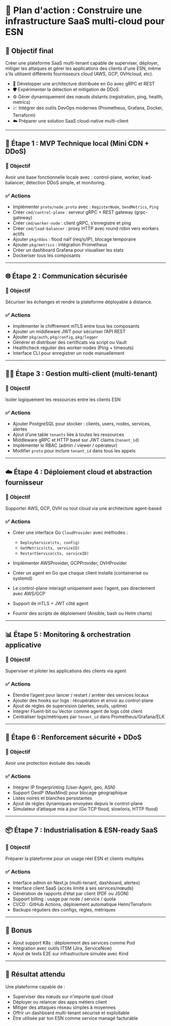 # 📘 Plan d'action : Construire une infrastructure SaaS multi-cloud pour ESN

## 🎯 Objectif final

Créer une plateforme SaaS multi-tenant capable de superviser, déployer, mitiger les attaques et gérer les applications des clients d'une ESN, même s’ils utilisent différents fournisseurs cloud (AWS, GCP, OVHcloud, etc).
- 🎯 Développer une architecture distribuée en Go avec gRPC et REST
- 🛡️ Expérimenter la détection et mitigation de DDoS
- ⚙️ Gérer dynamiquement des nœuds distants (registration, ping, health, metrics)
- 📈 Intégrer des outils DevOps modernes (Prometheus, Grafana, Docker, Terraform)
- ☁️ Préparer une solution SaaS cloud-native multi-client

---

## 🧱 Étape 1 : MVP Technique local (Mini CDN + DDoS)

### 🔧 Objectif

Avoir une base fonctionnelle locale avec : control-plane, worker, load-balancer, détection DDoS simple, et monitoring.

### ✅ Actions

* Implémenter `proto/node.proto` avec : `RegisterNode`, `SendMetrics`, `Ping`
* Créer `cmd/control-plane` : serveur gRPC + REST gateway (grpc-gateway)
* Créer `cmd/worker-node` : client gRPC, s’enregistre et ping
* Créer `cmd/load-balancer` : proxy HTTP avec round robin vers workers actifs
* Ajouter `pkg/ddos` : flood naïf (req/s/IP), blocage temporaire
* Ajouter `pkg/metrics` : intégration Prometheus
* Créer un dashboard Grafana pour visualiser les stats
* Dockeriser tous les composants

---

## 🌐 Étape 2 : Communication sécurisée

### 🔧 Objectif

Sécuriser les échanges et rendre la plateforme déployable à distance.

### ✅ Actions

* Implémenter le chiffrement mTLS entre tous les composants
* Ajouter un middleware JWT pour sécuriser l’API REST
* Ajouter `pkg/auth`, `pkg/config`, `pkg/logger`
* Générer et distribuer des certificats via script ou Vault
* Healthcheck régulier des worker-nodes (Ping + timeouts)
* Interface CLI pour enregistrer un node manuellement

---

## 🧑‍💼 Étape 3 : Gestion multi-client (multi-tenant)

### 🔧 Objectif

Isoler logiquement les ressources entre les clients ESN

### ✅ Actions

* Ajouter PostgreSQL pour stocker : clients, users, nodes, services, alertes
* Ajout d’une table `tenants` liée à toutes les ressources
* Middleware gRPC et HTTP basé sur JWT claims (`tenant_id`)
* Implémenter le RBAC (admin / viewer / opérateur)
* Modifier `proto` pour inclure `tenant_id` dans tous les appels

---

## ☁️ Étape 4 : Déploiement cloud et abstraction fournisseur

### 🔧 Objectif

Supporter AWS, GCP, OVH ou tout cloud via une architecture agent-based

### ✅ Actions

* Créer une interface Go `CloudProvider` avec méthodes :

  * `DeployService(ctx, config)`
  * `GetMetrics(ctx, serviceID)`
  * `RestartService(ctx, serviceID)`
* Implémenter AWSProvider, GCPProvider, OVHProvider
* Créer un agent en Go que chaque client installe (containerisé ou systemd)
* Le control-plane interagit uniquement avec l’agent, pas directement avec AWS/GCP
* Support de mTLS + JWT côté agent
* Fournir des scripts de déploiement (Ansible, bash ou Helm charts)

---

## 📊 Étape 5 : Monitoring & orchestration applicative

### 🔧 Objectif

Superviser et piloter les applications des clients via agent

### ✅ Actions

* Étendre l’agent pour lancer / restart / arrêter des services locaux
* Ajouter des hooks sur logs : récupération et envoi au control-plane
* Ajout de règles de supervision (alertes, seuils, uptime)
* Intégrer Fluent-bit ou Vector comme agent de logs côté client
* Centraliser logs/métriques par `tenant_id` dans Prometheus/Grafana/ELK

---

## 🔐 Étape 6 : Renforcement sécurité + DDoS

### 🔧 Objectif

Avoir une protection évoluée des nœuds

### ✅ Actions

* Intégrer IP fingerprinting (User-Agent, geo, ASN)
* Support GeoIP (MaxMind) pour blocage géographique
* Listes noires et blanches persistantes
* Ajout de règles dynamiques envoyées depuis le control-plane
* Simulateur d’attaque mis à jour (Go TCP flood, slowloris, HTTP flood)

---

## 📦 Étape 7 : Industrialisation & ESN-ready SaaS

### 🔧 Objectif

Préparer la plateforme pour un usage réel ESN et clients multiples

### ✅ Actions

* Interface admin en Next.js (multi-tenant, dashboard, alertes)
* Interface client SaaS (accès limité à ses services/nœuds)
* Génération de rapports d’état par client (PDF ou JSON)
* Support billing : usage par node / service / quota
* CI/CD : GitHub Actions, déploiement automatique Helm/Terraform
* Backups réguliers des configs, règles, métriques

---

## 🧠 Bonus

* Ajout support K8s : déploiement des services comme Pod
* Intégration avec outils ITSM (Jira, ServiceNow)
* Ajout de tests E2E sur infrastructure simulée avec Kind

---

## 📍 Résultat attendu

Une plateforme capable de :

* Superviser des nœuds sur n'importe quel cloud
* Déployer ou relancer des apps métiers client
* Mitiger des attaques réseau simples à moyennes
* Offrir un dashboard multi-tenant sécurisé et exploitable
* Être utilisée par ton ESN comme service managé facturable
